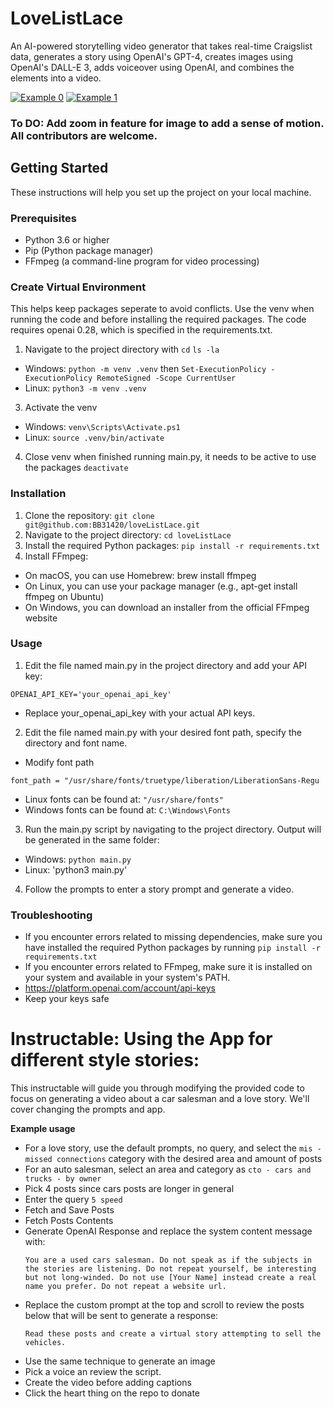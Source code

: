 # LoveListLace
An AI-powered storytelling video generator that takes real-time Craigslist data, generates a story using OpenAI's GPT-4, creates images using OpenAI's DALL-E 3, adds voiceover using OpenAI, and combines the elements into a video.


[![Example 0](https://img.youtube.com/vi/L049Xi_POaU/0.jpg)](https://www.youtube.com/watch?v=L049Xi_POaU)
[![Example 1](https://img.youtube.com/vi/ZyY20n5VyQA/0.jpg)](https://www.youtube.com/watch?v=ZyY20n5VyQA)


### To DO: Add zoom in feature for image to add a sense of motion. All contributors are welcome. 


## Getting Started

These instructions will help you set up the project on your local machine.

### Prerequisites

- Python 3.6 or higher
- Pip (Python package manager)
- FFmpeg (a command-line program for video processing)

### Create Virtual Environment
This helps keep packages seperate to avoid conflicts. Use the venv when running the code and before installing the required packages. The code requires openai 0.28, which is specified in the requirements.txt. 

1. Navigate to the project directory with ```cd``` ```ls -la```
 * Windows: ```python -m venv .venv``` then ```Set-ExecutionPolicy -ExecutionPolicy RemoteSigned -Scope CurrentUser```
 * Linux: ```python3 -m venv .venv```
3. Activate the venv
 * Windows: ```venv\Scripts\Activate.ps1```
 * Linux: ```source .venv/bin/activate```
4. Close venv when finished running main.py, it needs to be active to use the packages ```deactivate```



### Installation

1. Clone the repository: ```git clone git@github.com:BB31420/loveListLace.git```
2. Navigate to the project directory: ```cd loveListLace```
3. Install the required Python packages: ```pip install -r requirements.txt```
4. Install FFmpeg:
- On macOS, you can use Homebrew: brew install ffmpeg
- On Linux, you can use your package manager (e.g., apt-get install ffmpeg on Ubuntu)
- On Windows, you can download an installer from the official FFmpeg website





### Usage

1. Edit the file named main.py in the project directory and add your API key: 

 `OPENAI_API_KEY='your_openai_api_key'`

 * Replace your_openai_api_key with your actual API keys.

2. Edit the file named main.py with your desired font path, specify the directory and font name.
 * Modify font path
```
font_path = "/usr/share/fonts/truetype/liberation/LiberationSans-Regu
```
   * Linux fonts can be found at: `"/usr/share/fonts"`
   * Windows fonts can be found at: `C:\Windows\Fonts` 
3. Run the main.py script by navigating to the project directory. Output will be generated in the same folder: 

* Windows: `python main.py`
* Linux: 'python3 main.py'
4. Follow the prompts to enter a story prompt and generate a video.

### Troubleshooting
* If you encounter errors related to missing dependencies, make sure you have installed the required Python packages by running `pip install -r requirements.txt`
* If you encounter errors related to FFmpeg, make sure it is installed on your system and available in your system's PATH.
* https://platform.openai.com/account/api-keys
* Keep your keys safe

 
 
 


# Instructable: Using the App for different style stories:

This instructable will guide you through modifying the provided code to focus on generating a video about a car salesman and a love story. We'll cover changing the prompts and app.

 **Example usage**
 * For a love story, use the default prompts, no query, and select the ```mis - missed connections``` category with the desired area and amount of posts
 * For an auto salesman, select an area and category as ```cto - cars and trucks - by owner```
 * Pick 4 posts since cars posts are longer in general
 * Enter the query ```5 speed```
 * Fetch and Save Posts
 * Fetch Posts Contents
 * Generate OpenAI Response and replace the system content message with:
   ```
   You are a used cars salesman. Do not speak as if the subjects in the stories are listening. Do not repeat yourself, be interesting but not long-winded. Do not use [Your Name] instead create a real name you prefer. Do not repeat a website url.

   ```
 * Replace the custom prompt at the top and scroll to review the posts below that will be sent to generate a response: 
   ```
   Read these posts and create a virtual story attempting to sell the vehicles.
   ```      
 * Use the same technique to generate an image
 * Pick a voice an review the script.
 * Create the video before adding captions
 * Click the heart thing on the repo to donate



